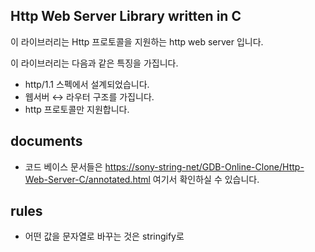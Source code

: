 ## Http Web Server Library written in C

이 라이브러리는 Http 프로토콜을 지원하는 http web server 입니다.   
   
이 라이브러리는 다음과 같은 특징을 가집니다.
- http/1.1 스펙에서 설계되었습니다.
- 웹서버 ↔ 라우터 구조를 가집니다.
- http 프로토콜만 지원합니다.

## documents
- 코드 베이스 문서들은 <https://sony-string-net/GDB-Online-Clone/Http-Web-Server-C/annotated.html> 여기서 확인하실 수 있습니다.

## rules
- 어떤 값을 문자열로 바꾸는 것은 stringify로
